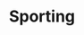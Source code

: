 ---
title: "Sporting"
url: /ciudad-autonoma-de-buenos-aires/sporting-alvarez-jonte/
shop: deportes
---